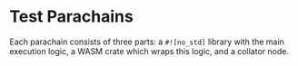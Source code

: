 # Test Parachains

Each parachain consists of three parts: a `#![no_std]` library with the main execution logic, a WASM crate which wraps
this logic, and a collator node.
